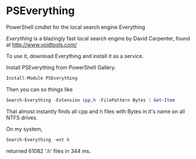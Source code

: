 # PSEverything
PowerShell cmdlet for the local search engine Everything

_Everything_ is a blazingly fast local search engine by David Carpenter, found at http://www.voidtools.com/

To use it, download Everything and install it as a service.

Install PSEverything from PowerShell Gallery.

```powershell
Install-Module PSEverything
```

Then you can so things like
```powershell
Search-Everything -Extension cpp,h -FilePattern Bytes | Get-Item
```
That almost instantly finds all cpp and h files with Bytes in it's name on all NTFS drives.

On my system,
```powershell
Search-Everything -ext h
```
returned 61082 '.h' files in 344 ms.

